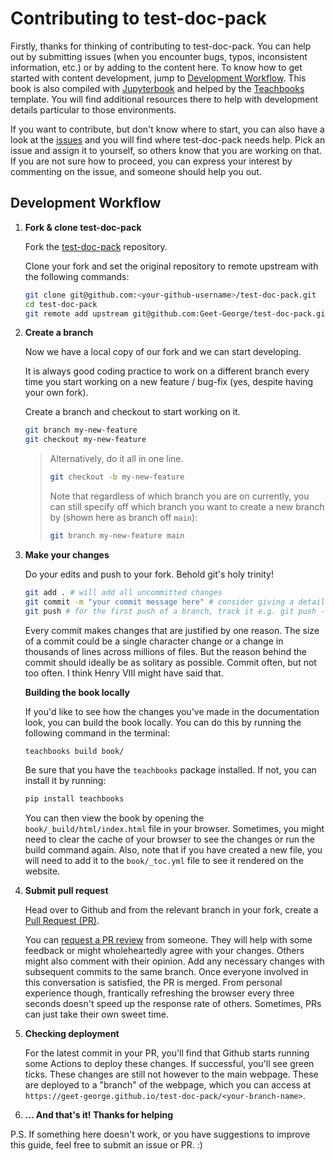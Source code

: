 # Contributing to test-doc-pack

Firstly, thanks for thinking of contributing to test-doc-pack. You can help out by submitting issues (when you encounter bugs, typos, inconsistent information, etc.) or by adding to the content here. To know how to get started with content development, jump to [Development Workflow](#development-workflow). This book is also compiled with [Jupyterbook](https://jupyterbook.org/en/stable/content/) and helped by the [Teachbooks](https://teachbooks.tudelft.nl/) template. You will find additional resources there to help with development details particular to those environments.

If you want to contribute, but don't know where to start, you can also have a look at the [issues](https://github.com/Geet-George/test-doc-pack/issues) and you will find where test-doc-pack needs help. Pick an issue and assign it to yourself, so others know that you are working on that. If you are not sure how to proceed, you can express your interest by commenting on the issue, and someone should help you out.

## Development Workflow

1. **Fork & clone test-doc-pack**

    Fork the [test-doc-pack](https://github.com/Geet-George/test-doc-pack) repository.

    Clone your fork and set the original repository to remote upstream with the following commands:

    ```bash
    git clone git@github.com:<your-github-username>/test-doc-pack.git
    cd test-doc-pack
    git remote add upstream git@github.com:Geet-George/test-doc-pack.git
    ```

2. **Create a branch**

    Now we have a local copy of our fork and we can start developing.

    It is always good coding practice to work on a different branch every time you start working on a new feature / bug-fix (yes, despite having your own fork).

    Create a branch and checkout to start working on it.
    ```bash
    git branch my-new-feature
    git checkout my-new-feature
    ```
    > Alternatively, do it all in one line.
    > ```bash
    > git checkout -b my-new-feature
    > ```
    > Note that regardless of which branch you are on currently, you can still specify off which branch you want to create a new branch by (shown here as branch off `main`):
    > ```bash
    > git branch my-new-feature main
    > ```

3. **Make your changes**

    Do your edits and push to your fork. Behold git's holy trinity!

    ```bash
    git add . # will add all uncommitted changes
    git commit -m "your commit message here" # consider giving a detailed message & not simply a header
    git push # for the first push of a branch, track it e.g. git push -u origin my-new-feature
    ```

    Every commit makes changes that are justified by one reason. The size of a commit could be a single character change or a change in thousands of lines across millions of files. But the reason behind the commit should ideally be as solitary as possible. Commit often, but not too often. I think Henry VIII might have said that.

    **Building the book locally**

    If you'd like to see how the changes you've made in the documentation look, you can build the book locally. You can do this by running the following command in the terminal:

    ```bash
    teachbooks build book/
    ```

    Be sure that you have the `teachbooks` package installed. If not, you can install it by running:

    ```bash
    pip install teachbooks
    ```

    You can then view the book by opening the `book/_build/html/index.html` file in your browser. Sometimes, you might need to clear the cache of your browser to see the changes or run the build command again. Also, note that if you have created a new file, you will need to add it to the `book/_toc.yml` file to see it rendered on the website.

4. **Submit pull request**

    Head over to Github and from the relevant branch in your fork, create a [Pull Request (PR)](https://docs.github.com/en/pull-requests/collaborating-with-pull-requests/proposing-changes-to-your-work-with-pull-requests/about-pull-requests).

    You can [request a PR review](https://docs.github.com/en/pull-requests/collaborating-with-pull-requests/proposing-changes-to-your-work-with-pull-requests/requesting-a-pull-request-review) from someone. They will help with some feedback or might wholeheartedly agree with your changes. Others might also comment with their opinion. Add any necessary changes with subsequent commits to the same branch. Once everyone involved in this conversation is satisfied, the PR is merged. From personal experience though, frantically refreshing the browser every three seconds doesn't speed up the response rate of others. Sometimes, PRs can just take their own sweet time.

5. **Checking deployment**

    For the latest commit in your PR, you'll find that Github starts running some Actions to deploy these changes. If successful, you'll see green ticks. These changes are still not however to the main webpage. These are deployed to a "branch" of the webpage, which you can access at `https://geet-george.github.io/test-doc-pack/<your-branch-name>`. 

6. **... And that's it! Thanks for helping**

P.S. If something here doesn't work, or you have suggestions to improve this guide, feel free to submit an issue or PR. :)

